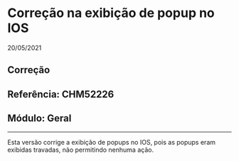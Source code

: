 # Correção na exibição de popup no IOS
20/05/2021
## Correção
## Referência: CHM52226
## Módulo: Geral
***

Esta versão corrige a exibição de popups no IOS, pois as popups eram exibidas travadas, não permitindo nenhuma ação.